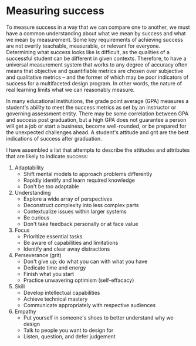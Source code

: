 # Measuring success

To measure success in a way that we can compare one to another, we must have a common understanding about what we mean by success and what we mean by measurement. Some key requirements of achieving success are not overtly teachable, measurable, or relevant for everyone. Determining what success looks like is difficult, as the qualities of a successful student can be different in given contexts. Therefore, to have a universal measurement system that works to any degree of accuracy often means that objective and quantifiable metrics are chosen over subjective and qualitative metrics – and the former of which may be poor indicators of success for a multifaceted design program. In other words, the nature of real learning limits what we can reasonably measure.

In many educational institutions, the grade point average \(GPA\) measures a student's ability to meet the success metrics as set by an instructor or governing assessment entity. There may be some correlation between GPA and success post graduation, but a high GPA does not guarantee a person will get a job or start a business, become well-rounded, or be prepared for the unexpected challenges ahead. A student's attitude and grit are the best indications of success after graduation.

I have assembled a list that attempts to describe the attitudes and attributes that are likely to indicate success:

1. Adaptability
   * Shift mental models to approach problems differently
   * Rapidly identify and learn required knowledge
   * Don't be too adaptable 
2. Understanding
   * Explore a wide array of perspectives
   * Deconstruct complexity into less complex parts
   * Contextualize issues within larger systems
   * Be curious
   * Don't take feedback personally or at face value
3. Focus
   * Prioritize essential tasks
   * Be aware of capabilities and limitations
   * Identify and clear away distractions 
4. Perseverance \(grit\)
   * Don't give up; do what you can with what you have
   * Dedicate time and energy
   * Finish what you start
   * Practice unwavering optimism \(self-effacacy\)
5. Skill
   * Develop intellectual capabilities
   * Achieve technical mastery
   * Communicate appropriately with respective audiences
6. Empathy
   * Put yourself in someone's shoes to better understand why we design
   * Talk to people you want to design for
   * Listen, question, and defer judgement



